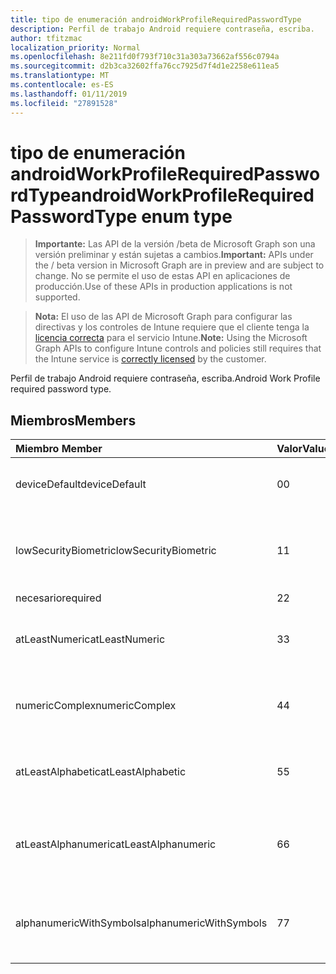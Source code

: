 ```yaml
---
title: tipo de enumeración androidWorkProfileRequiredPasswordType
description: Perfil de trabajo Android requiere contraseña, escriba.
author: tfitzmac
localization_priority: Normal
ms.openlocfilehash: 8e211fd0f793f710c31a303a73662af556c0794a
ms.sourcegitcommit: d2b3ca32602ffa76cc7925d7f4d1e2258e611ea5
ms.translationtype: MT
ms.contentlocale: es-ES
ms.lasthandoff: 01/11/2019
ms.locfileid: "27891528"
---
```

# <a name="androidworkprofilerequiredpasswordtype-enum-type"></a><span data-ttu-id="486b0-103">tipo de enumeración androidWorkProfileRequiredPasswordType</span><span class="sxs-lookup"><span data-stu-id="486b0-103">androidWorkProfileRequiredPasswordType enum type</span></span>

> <span data-ttu-id="486b0-104">**Importante:** Las API de la versión /beta de Microsoft Graph son una versión preliminar y están sujetas a cambios.</span><span class="sxs-lookup"><span data-stu-id="486b0-104">**Important:** APIs under the / beta version in Microsoft Graph are in preview and are subject to change.</span></span> <span data-ttu-id="486b0-105">No se permite el uso de estas API en aplicaciones de producción.</span><span class="sxs-lookup"><span data-stu-id="486b0-105">Use of these APIs in production applications is not supported.</span></span>

> <span data-ttu-id="486b0-106">**Nota:** El uso de las API de Microsoft Graph para configurar las directivas y los controles de Intune requiere que el cliente tenga la [licencia correcta](https://go.microsoft.com/fwlink/?linkid=839381) para el servicio Intune.</span><span class="sxs-lookup"><span data-stu-id="486b0-106">**Note:** Using the Microsoft Graph APIs to configure Intune controls and policies still requires that the Intune service is [correctly licensed](https://go.microsoft.com/fwlink/?linkid=839381) by the customer.</span></span>

<span data-ttu-id="486b0-107">Perfil de trabajo Android requiere contraseña, escriba.</span><span class="sxs-lookup"><span data-stu-id="486b0-107">Android Work Profile required password type.</span></span>
## <a name="members"></a><span data-ttu-id="486b0-108">Miembros</span><span class="sxs-lookup"><span data-stu-id="486b0-108">Members</span></span>
|<span data-ttu-id="486b0-109">Miembro	</span><span class="sxs-lookup"><span data-stu-id="486b0-109">Member</span></span>|<span data-ttu-id="486b0-110">Valor</span><span class="sxs-lookup"><span data-stu-id="486b0-110">Value</span></span>|<span data-ttu-id="486b0-111">Description</span><span class="sxs-lookup"><span data-stu-id="486b0-111">Description</span></span>|
|:---|:---|:---|
|<span data-ttu-id="486b0-112">deviceDefault</span><span class="sxs-lookup"><span data-stu-id="486b0-112">deviceDefault</span></span>|<span data-ttu-id="486b0-113">0</span><span class="sxs-lookup"><span data-stu-id="486b0-113">0</span></span>|<span data-ttu-id="486b0-114">Valor predeterminado de dispositivo, sin intención.</span><span class="sxs-lookup"><span data-stu-id="486b0-114">Device default value, no intent.</span></span>|
|<span data-ttu-id="486b0-115">lowSecurityBiometric</span><span class="sxs-lookup"><span data-stu-id="486b0-115">lowSecurityBiometric</span></span>|<span data-ttu-id="486b0-116">1</span><span class="sxs-lookup"><span data-stu-id="486b0-116">1</span></span>|<span data-ttu-id="486b0-117">Contraseña biométrica en función de baja seguridad requerida.</span><span class="sxs-lookup"><span data-stu-id="486b0-117">Low security biometrics based password required.</span></span>|
|<span data-ttu-id="486b0-118">necesario</span><span class="sxs-lookup"><span data-stu-id="486b0-118">required</span></span>|<span data-ttu-id="486b0-119">2</span><span class="sxs-lookup"><span data-stu-id="486b0-119">2</span></span>|<span data-ttu-id="486b0-120">Necesario.</span><span class="sxs-lookup"><span data-stu-id="486b0-120">Required.</span></span>|
|<span data-ttu-id="486b0-121">atLeastNumeric</span><span class="sxs-lookup"><span data-stu-id="486b0-121">atLeastNumeric</span></span>|<span data-ttu-id="486b0-122">3</span><span class="sxs-lookup"><span data-stu-id="486b0-122">3</span></span>|<span data-ttu-id="486b0-123">Contraseña de al menos numérica requerida.</span><span class="sxs-lookup"><span data-stu-id="486b0-123">At least numeric password required.</span></span>|
|<span data-ttu-id="486b0-124">numericComplex</span><span class="sxs-lookup"><span data-stu-id="486b0-124">numericComplex</span></span>|<span data-ttu-id="486b0-125">4</span><span class="sxs-lookup"><span data-stu-id="486b0-125">4</span></span>|<span data-ttu-id="486b0-126">Contraseña compleja numérico requerida.</span><span class="sxs-lookup"><span data-stu-id="486b0-126">Numeric complex password required.</span></span>|
|<span data-ttu-id="486b0-127">atLeastAlphabetic</span><span class="sxs-lookup"><span data-stu-id="486b0-127">atLeastAlphabetic</span></span>|<span data-ttu-id="486b0-128">5</span><span class="sxs-lookup"><span data-stu-id="486b0-128">5</span></span>|<span data-ttu-id="486b0-129">Contraseña de al menos alfabético requerida.</span><span class="sxs-lookup"><span data-stu-id="486b0-129">At least alphabetic password required.</span></span>|
|<span data-ttu-id="486b0-130">atLeastAlphanumeric</span><span class="sxs-lookup"><span data-stu-id="486b0-130">atLeastAlphanumeric</span></span>|<span data-ttu-id="486b0-131">6</span><span class="sxs-lookup"><span data-stu-id="486b0-131">6</span></span>|<span data-ttu-id="486b0-132">Requerido una contraseña alfanumérica al menos.</span><span class="sxs-lookup"><span data-stu-id="486b0-132">At least alphanumeric password required.</span></span>|
|<span data-ttu-id="486b0-133">alphanumericWithSymbols</span><span class="sxs-lookup"><span data-stu-id="486b0-133">alphanumericWithSymbols</span></span>|<span data-ttu-id="486b0-134">7</span><span class="sxs-lookup"><span data-stu-id="486b0-134">7</span></span>|<span data-ttu-id="486b0-135">Al menos alfanumérico con contraseña símbolos requerida.</span><span class="sxs-lookup"><span data-stu-id="486b0-135">At least alphanumeric with symbols password required.</span></span>|





